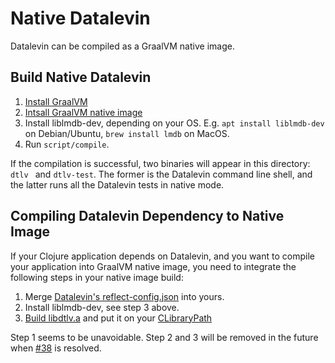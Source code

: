 # Native Datalevin

Datalevin can be compiled as a GraalVM native image.

## Build Native Datalevin

1. [Install GraalVM](https://www.graalvm.org/docs/getting-started/#install-graalvm)
2. [Intsall GraalVM native image](https://www.graalvm.org/reference-manual/native-image/)
3. Install liblmdb-dev, depending on your OS. E.g. `apt install liblmdb-dev` on Debian/Ubuntu, `brew install lmdb` on MacOS.
4. Run `script/compile`.

If the compilation is successful, two binaries will appear in this directory:
`dtlv ` and `dtlv-test`. The former is the Datalevin command line shell, and the latter runs all the Datalevin tests in native mode.

## Compiling Datalevin Dependency to Native Image

If your Clojure application depends on Datalevin, and you want to compile your
application into GraalVM native image, you need to integrate the following steps in your
native image build:

1. Merge [Datalevin's reflect-config.json](https://github.com/juji-io/datalevin/releases/download/0.4.16/reflect-config.json) into yours.
2. Install liblmdb-dev, see step 3 above.
3. [Build libdtlv.a](https://github.com/juji-io/datalevin/blob/61f9e61b9a12a06beafdedeb810dd9aa9e43d722/native/script/compile#L19) and put it on your [CLibraryPath](https://github.com/juji-io/datalevin/blob/61f9e61b9a12a06beafdedeb810dd9aa9e43d722/native/script/compile#L35)

Step 1 seems to be unavoidable. Step 2 and 3 will be removed in the future when
[#38](https://github.com/juji-io/datalevin/issues/38) is resolved.
